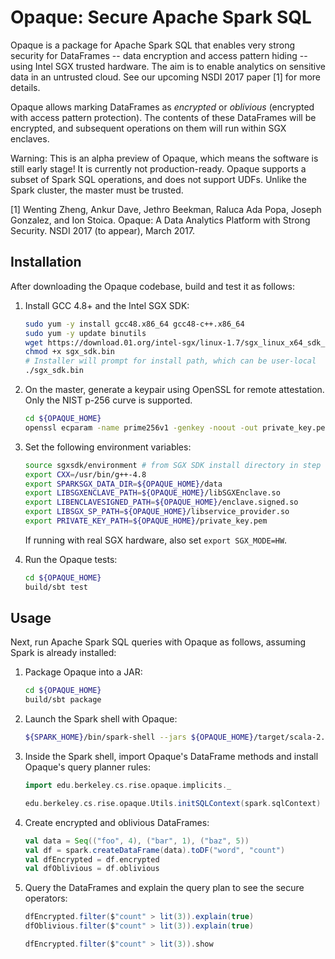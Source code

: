 # Opaque: Secure Apache Spark SQL

Opaque is a package for Apache Spark SQL that enables very strong security for DataFrames -- data encryption and access pattern hiding -- using Intel SGX trusted hardware. The aim is to enable analytics on sensitive data in an untrusted cloud. See our upcoming NSDI 2017 paper [1] for more details.

Opaque allows marking DataFrames as <em>encrypted</em> or <em>oblivious</em> (encrypted with access pattern protection). The contents of these DataFrames will be encrypted, and subsequent operations on them will run within SGX enclaves.

Warning: This is an alpha preview of Opaque, which means the software is still early stage! It is currently not production-ready. Opaque supports a subset of Spark SQL operations, and does not support UDFs. Unlike the Spark cluster, the master must be trusted. 

[1] Wenting Zheng, Ankur Dave, Jethro Beekman, Raluca Ada Popa, Joseph Gonzalez, and Ion Stoica. Opaque: A Data Analytics Platform with Strong Security. NSDI 2017 (to appear), March 2017.

## Installation

After downloading the Opaque codebase, build and test it as follows:

1. Install GCC 4.8+ and the Intel SGX SDK:

    ```sh
    sudo yum -y install gcc48.x86_64 gcc48-c++.x86_64
    sudo yum -y update binutils
    wget https://download.01.org/intel-sgx/linux-1.7/sgx_linux_x64_sdk_1.7.100.36470.bin -O sgx_sdk.bin
    chmod +x sgx_sdk.bin
    # Installer will prompt for install path, which can be user-local
    ./sgx_sdk.bin
    ```

2. On the master, generate a keypair using OpenSSL for remote attestation. Only
   the NIST p-256 curve is supported.

    ```sh
    cd ${OPAQUE_HOME}
    openssl ecparam -name prime256v1 -genkey -noout -out private_key.pem
    ```

3. Set the following environment variables:

    ```sh
    source sgxsdk/environment # from SGX SDK install directory in step 1
    export CXX=/usr/bin/g++-4.8
    export SPARKSGX_DATA_DIR=${OPAQUE_HOME}/data
    export LIBSGXENCLAVE_PATH=${OPAQUE_HOME}/libSGXEnclave.so
    export LIBENCLAVESIGNED_PATH=${OPAQUE_HOME}/enclave.signed.so
    export LIBSGX_SP_PATH=${OPAQUE_HOME}/libservice_provider.so
    export PRIVATE_KEY_PATH=${OPAQUE_HOME}/private_key.pem
    ```

    If running with real SGX hardware, also set `export SGX_MODE=HW`.

4. Run the Opaque tests:

    ```sh
    cd ${OPAQUE_HOME}
    build/sbt test
    ```

## Usage

Next, run Apache Spark SQL queries with Opaque as follows, assuming Spark is already installed:

1. Package Opaque into a JAR:

    ```sh
    cd ${OPAQUE_HOME}
    build/sbt package
    ```

2. Launch the Spark shell with Opaque:

    ```sh
    ${SPARK_HOME}/bin/spark-shell --jars ${OPAQUE_HOME}/target/scala-2.11/opaque_2.11-0.1.jar
    ```

3. Inside the Spark shell, import Opaque's DataFrame methods and install Opaque's query planner rules:

    ```scala
    import edu.berkeley.cs.rise.opaque.implicits._

    edu.berkeley.cs.rise.opaque.Utils.initSQLContext(spark.sqlContext)
    ```

4. Create encrypted and oblivious DataFrames:

    ```scala
    val data = Seq(("foo", 4), ("bar", 1), ("baz", 5))
    val df = spark.createDataFrame(data).toDF("word", "count")
    val dfEncrypted = df.encrypted
    val dfOblivious = df.oblivious
    ```

5. Query the DataFrames and explain the query plan to see the secure operators:


    ```scala
    dfEncrypted.filter($"count" > lit(3)).explain(true)
    dfOblivious.filter($"count" > lit(3)).explain(true)

    dfEncrypted.filter($"count" > lit(3)).show
    ```
